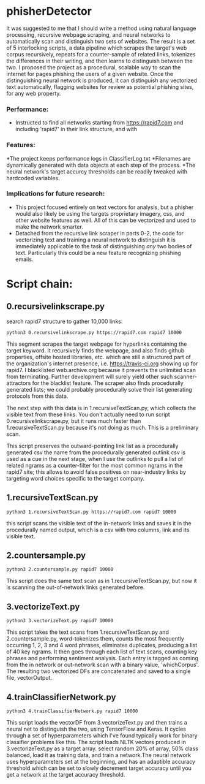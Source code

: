 # phisherDetector
It was suggested to me that I should write a method using natural language processing, recursive webpage scraping, and neural networks to automatically scan and distinguish two sets of websites. The result is a set of 5 interlocking scripts, a data pipeline which scrapes the target's web corpus recursively, repeats for a counter-sample of related links, tokenizes the differences in their writing, and then learns to distinguish between the two.
I proposed the project as a procedural, scalable way to scan the internet for pages phishing the users of a given website. Once the distinguishing neural network is produced, it can distinguish any vectorized text automatically, flagging websites for review as potential phishing sites, for any web property.

### Performance:
* Instructed to find all networks starting from https://rapid7.com and including 'rapid7' in their link structure, and with 

### Features:
*The project keeps performance logs in ClassifierLog.txt
*Filenames are dynamically generated with data objects at each step of the process.
*The neural network's target accurcy thresholds can be readily tweaked with hardcoded variables.

### Implications for future research:
* This project focused entirely on text vectors for analysis, but a phisher would also likely be using the targets proprietary imagery, css, and other website features as well. All of this can be vectorized and used to make the network smarter.
* Detached from the recursive link scraper in parts 0-2, the code for vectorizing text and training a neural network to distinguish it is immediately applicable to the task of distinguishing *any* two bodies of text. Particularly this could be a new feature recognizing phishing emails.

# Script chain:
## 0.recursivelinkscrape.py
search rapid7 structure to gather 10,000 links:
```
python3 0.recursivelinkscrape.py https://rapid7.com rapid7 10000 
```
This segment scrapes the target webpage for hyperlinks containing the target keyword.
It recursively finds the webpage, and also finds github properties, offsite hosted libraries, etc. which are still a structured part of the organization's internet presence, i.e. https://travis-ci.org showing up for rapid7. 
I blacklisted web.archive.org because it prevents the unlimited scan from terminating. Further development will surely yield other such scanner-attractors for the blacklist feature.
The scraper also finds procedurally generated lists; we could probably procedurally solve their list generating protocols from this data.

The next step with this data is in 1.recursiveTextScan.py, which collects the visible text from these links. You don't actually need to run script 0.recursivelinkscrape.py, but it runs much faster than 1.recursiveTextScan.py because it's not doing as much. This is a preliminary scan.

This script preserves the outward-pointing link list as a procedurally generated csv the name from the procedurally generated outlink csv is used as a cue in the next stage, when I use the outlinks to pull a list of related ngrams as a counter-filter for the most common ngrams in the rapid7 site; this allows to avoid false positives on near-industry links by targeting word choices specific to the target company.

## 1.recursiveTextScan.py
```
python3 1.recursiveTextScan.py https://rapid7.com rapid7 10000
```
this script scans the visible text of the in-network links and saves it in the procedurally named output, which is a csv with two columns, link and its visible text.

## 2.countersample.py
```
python3 2.countersample.py rapid7 10000
```
This script does the same text scan as in 1.recursiveTextScan.py, but now it is scanning the out-of-network links generated before.

## 3.vectorizeText.py
```
python3 3.vectorizeText.py rapid7 10000
```
This script takes the text scans from 1.recursiveTextScan.py and 2.countersample.py, word-tokenizes them, counts the most frequently occurring 1, 2, 3 and 4 word phrases, eliminates duplicates, producing a list of 40 key ngrams. It then goes through each list of text scans, counting key phrases and performing sentiment analysis. Each entry is tagged as coming from the in network or out-network scan with a binary value, 'whichCorpus'. The resulting two vectorized DFs are concatenated and saved to a single file, vectorOutput.

## 4.trainClassifierNetwork.py
```
python3 4.trainClassifierNetwork.py rapid7 10000
```
This script loads the vectorDF from 3.vectorizeText.py and then trains a neural net to distinguish the two, using TensorFlow and Keras. It cycles through a set of hyperparameters which I've found typically work for binary classifier problems like this.
The script loads NLTK vectors produced in 3.vectorizeText.py as a target array.
select random 20% of array, 50% class balanced, load it as training data, and train a network.The neural network uses hyperparameters set at the beginning, and has an adaptible accuracy threshold which can be set to slowly decrement target accuracy until you get a network at the target accuracy threshold.
